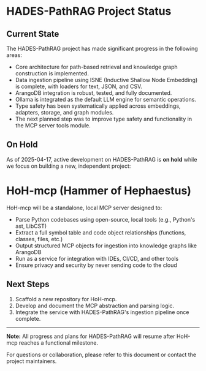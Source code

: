# HADES-PathRAG Project Status

## Current State

The HADES-PathRAG project has made significant progress in the following areas:

- Core architecture for path-based retrieval and knowledge graph construction is implemented.
- Data ingestion pipeline using ISNE (Inductive Shallow Node Embedding) is complete, with loaders for text, JSON, and CSV.
- ArangoDB integration is robust, tested, and fully documented.
- Ollama is integrated as the default LLM engine for semantic operations.
- Type safety has been systematically applied across embeddings, adapters, storage, and graph modules.
- The next planned step was to improve type safety and functionality in the MCP server tools module.

## On Hold

As of 2025-04-17, active development on HADES-PathRAG is **on hold** while we focus on building a new, independent project:

# HoH-mcp (Hammer of Hephaestus)

HoH-mcp will be a standalone, local MCP server designed to:
- Parse Python codebases using open-source, local tools (e.g., Python's ast, LibCST)
- Extract a full symbol table and code object relationships (functions, classes, files, etc.)
- Output structured MCP objects for ingestion into knowledge graphs like ArangoDB
- Run as a service for integration with IDEs, CI/CD, and other tools
- Ensure privacy and security by never sending code to the cloud

## Next Steps

1. Scaffold a new repository for HoH-mcp.
2. Develop and document the MCP abstraction and parsing logic.
3. Integrate the service with HADES-PathRAG's ingestion pipeline once complete.

---

**Note:** All progress and plans for HADES-PathRAG will resume after HoH-mcp reaches a functional milestone.

For questions or collaboration, please refer to this document or contact the project maintainers.
